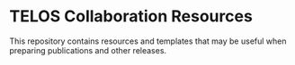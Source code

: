 # TELOS Collaboration Resources

This repository contains resources and templates
that may be useful when preparing publications and other releases.
